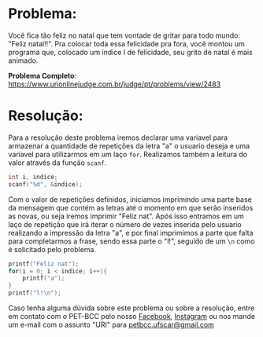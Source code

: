 # Problema:   

Você fica tão feliz no natal que tem vontade de gritar para todo mundo: "Feliz natal!!". Pra colocar toda essa felicidade pra fora, você montou um programa que, colocado um índice I de felicidade, seu grito de natal é mais animado.

**Problema Completo**: https://www.urionlinejudge.com.br/judge/pt/problems/view/2483

# Resolução:

Para a resolução deste problema iremos declarar uma variavel para armazenar a quantidade de repetições da letra "a" o usuario deseja e uma variavel para utilizarmos em um laço `for`. Realizamos também a leitura do valor através da função `scanf`.
```c
int i, indice;
scanf("%d", &indice);
```

Com o valor de repetições definidos, iniciamos imprimindo uma parte base da mensagem que contém as letras até o momento em que serão inseridos as novas, ou seja iremos imprimir "Feliz nat". Após isso entramos em um laço de repetição que irá iterar o número de vezes inserida pelo usuario realizando a impressão da letra "a", e por final imprimimos a parte que falta para completarmos a frase, sendo essa parte o "l!", seguido de um `\n` como é solicitado pelo problema.
```c
printf("Feliz nat");
for(i = 0; i < indice; i++){
	printf("a");
}
printf("l!\n");
```

Caso tenha alguma dúvida sobre este problema ou sobre a resolução, entre em contato com o PET-BCC pelo nosso
[Facebook](https://www.facebook.com/petbcc/),
[Instagram](https://www.instagram.com/petbcc.ufscar/)
ou nos mande um e-mail com o assunto "URI" para  petbcc.ufscar@gmail.com